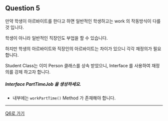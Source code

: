 ## Question 5

만약 학생이 아르바이트를 한다고 하면 일반적인 학생하고는 work 의 작동방식이 다를 것 입니다.

학생이 아니라 일반적인 직장인도 부업을 할 수 있습니다.

하지만 학생의 아르바이트와 직장인의 아르바이트는 차이가 있으니 각각 재정의가 필요 합니다.

Student Class는 이미 Person 클래스를 상속 받았으니, Interface 를 사용하여 재정의를 강제 하고자 합니다.

##### Interface PartTimeJob 을 생성하세요.
- 내부에는 <code>workPartTime()</code> Method 가 존재해야 합니다.

* * *

[Q6로 가기](Q6.md)
